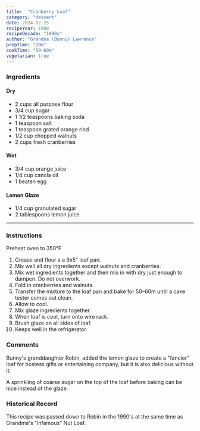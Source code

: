 ```yaml
---
title:  "Cranberry Loaf"
category: "dessert"
date: 2024-02-25
recipeYear: 1998
recipeDecade: "1990s"
author: "Grandma (Bunny) Lawrence"
prepTime: "20m"
cookTime: "50-60m"
vegetarian: true
---
```


### Ingredients

#### Dry

- 2 cups all purpose flour
- 3/4 cup sugar
- 1 1/2 teaspoons baking soda
- 1 teaspoon salt
- 1 teaspoon grated orange rind
- 1/2 cup chopped walnuts
- 2 cups fresh cranberries

#### Wet

- 3/4 cup orange juice
- 1/4 cup canola oil
- 1 beaten egg

#### Lemon Glaze

- 1/4 cup granulated sugar
- 2 tablespoons lemon juice

---

### Instructions

Preheat oven to 350°F

1. Grease and flour a a 9x5" loaf pan.
2. Mix well all dry ingredients except walnuts and cranberries.
3. Mix wet ingredients together and then mix in with dry just enough to dampen. Do not overwork. 
4. Fold in cranberries and walnuts.
5. Transfer the mixture to the loaf pan and bake for 50–60m until a cake tester comes out clean.
6. Allow to cool.
7. Mix glaze ingredients together.
8. When loaf is cool, turn onto wire rack. 
9. Brush glaze on all sides of loaf.
10. Keeps well in the refrigerator. 


### Comments

Bunny's granddaughter Robin, added the lemon glaze to create a "fancier" loaf for hostess gifts or entertaining company, but it is also delicious without it. 

A sprinkling of coarse sugar on the top of the loaf before baking can be nice instead of the glaze. 


### Historical Record

This recipe was passed down to Robin in the 1990's at the same time as Grandma's "infamous" Nut Loaf.  